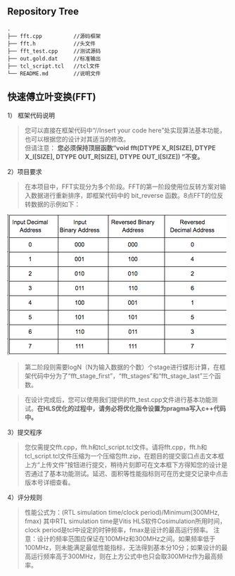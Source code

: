 ## Repository Tree
```
.
├── fft.cpp          //源码框架
├── fft.h            //头文件
├── fft_test.cpp     //测试源码
├── out.gold.dat     //标准输出
├── tcl_script.tcl   //tcl文件
└── README.md        //说明文件
```
## 快速傅立叶变换(FFT)  
  1）	框架代码说明
  >您可以直接在框架代码中“//Insert your code here”处实现算法基本功能，也可以根据您的设计对其适当的修改。  
  >但请注意：
  >**您必须保持顶层函数“void fft(DTYPE X_R[SIZE], DTYPE X_I[SIZE], DTYPE OUT_R[SIZE], DTYPE OUT_I[SIZE]) ”不变。**

  2）项目要求  
  >在本项目中，FFT实现分为多个阶段。FFT的第一阶段使用位反转方案对输入数据进行重新排序，即框架代码中的 bit_reverse 函数。8点FFT的位反转数据的示例如下：

  ![](./images/question_fft1.png)

  >第二阶段则需要logN（N为输入数据的个数）个stage进行蝶形计算，在框架代码中分为了“fft_stage_first”，“fft_stages”和“fft_stage_last”三个函数。  

  >在设计完成后，您可以使用我们提供的fft_test.cpp文件进行基本功能测试。**在HLS优化的过程中，请务必将优化指令设置为pragma写入c++代码中。**


  3）提交程序
  >您仅需提交fft.cpp，fft.h和tcl_script.tcl文件。请将fft.cpp，fft.h和tcl_script.tcl文件压缩为一个压缩包fft.zip，在题目的提交窗口点击文本框上方“上传文件”按钮进行提交，稍待片刻即可在文本框下方得知您的设计是否通过了基本功能测试。延迟、面积等性能指标则可在历史提交记录中点击版本号详细查看。
  
  4）评分规则
  >性能公式为：(RTL simulation time/clock period)/Minimum(300MHz, fmax)
  >其中RTL simulation time是Vitis HLS软件Cosimulation所用时间，clock period是tcl中设定的时钟频率，fmax是设计的最高运行频率。
  >注意：设计的频率范围应保证在100MHz和300MHz之间。如果频率低于100MHz，则未能满足最低性能指标，无法得到基本分10分；如果设计的最高运行频率高于300MHz，则在上方公式中也只会取300MHz作为最高频率。
